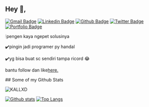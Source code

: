 ## Hey 👋, 
[![Gmail Badge](https://img.shields.io/badge/-rycar679@gmail.com-c14438?style=flat&logo=Gmail&logoColor=white&link=mailto:rycar679@gmail.com)](mailto:rycar679@gmail.com) 
[![Linkedin Badge](https://img.shields.io/badge/-KALLXD-0072b1?style=flat&logo=Linkedin&logoColor=white&link=https://www.linkedin.com/in/KALLXD/)](https://www.linkedin.com/in/KALLXD/) [![Github Badge](https://img.shields.io/badge/-KALLXD-grey?style=flat&logo=github&logoColor=white&link=https://github.com/KALLXD/)](https://www.github.com/KALLXD/) [![Twitter Badge](https://img.shields.io/badge/-KALLXD89-00acee?style=flat&logo=twitter&logoColor=white&link=https://twitter.com/KALLXD89/)](https://www.twitter.com/KALLXD89/) [![Portfolio Badge](https://img.shields.io/badge/portfolio-web-blue?style=flat&link=https://www.facebook.com/mas.tarji.39/)](https://www.facebook.com/mas.tarji.39/) <p align='left'>
🕯pengen kaya ngepet solusinya

✔️pingin jadi programer py handal

✔️yg bisa buat sc sendiri tampa ricord 😂
</p><p align='left'> bantu follow dan like<a href='https://www.facebook.com/mas.tarji.39 ' target=_blank><u>here</u>.</a></p>
## Some of my Github Stats
<p align=left> <img src=https://komarev.com/ghpvc/?username=KALLXD alt=KALLXD /> </p>

[![Github stats](https://github-readme-stats.vercel.app/api?username=KALLXD&show_icons=true&include_all_commits=true)](https://github.com/KALLXD/github-readme-stats)
[![Top Langs](https://github-readme-stats.vercel.app/api/top-langs/?username=KALLXD&layout=compact)](https://github.com/KALLXD/github-readme-stats)
